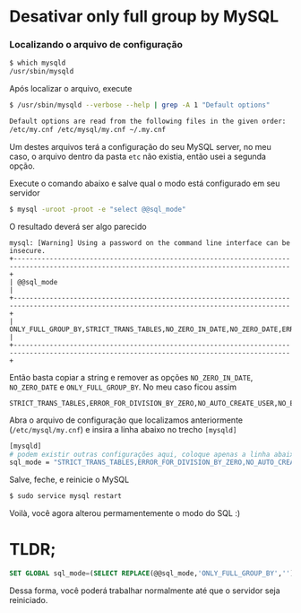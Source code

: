 # Desativar only full group by MySQL

### Localizando o arquivo de configuração
```sh
$ which mysqld
/usr/sbin/mysqld
```
Após localizar o arquivo, execute 
```sh
$ /usr/sbin/mysqld --verbose --help | grep -A 1 "Default options"

Default options are read from the following files in the given order:
/etc/my.cnf /etc/mysql/my.cnf ~/.my.cnf
```
Um destes arquivos terá a configuração do seu MySQL server, no meu caso, o arquivo dentro da pasta `etc` não existia, então usei a segunda opção.

Execute o comando abaixo e salve qual o modo está configurado em seu servidor
```sh
$ mysql -uroot -proot -e "select @@sql_mode"
```
O resultado deverá ser algo parecido
```
mysql: [Warning] Using a password on the command line interface can be insecure.
+-------------------------------------------------------------------------------------------------------------------------------------------+
| @@sql_mode                                                                                                                                |
+-------------------------------------------------------------------------------------------------------------------------------------------+
| ONLY_FULL_GROUP_BY,STRICT_TRANS_TABLES,NO_ZERO_IN_DATE,NO_ZERO_DATE,ERROR_FOR_DIVISION_BY_ZERO,NO_AUTO_CREATE_USER,NO_ENGINE_SUBSTITUTION |
+-------------------------------------------------------------------------------------------------------------------------------------------+
```
Então basta copiar a string e remover as opções `NO_ZERO_IN_DATE`, `NO_ZERO_DATE` e `ONLY_FULL_GROUP_BY`. No meu caso ficou assim
```
STRICT_TRANS_TABLES,ERROR_FOR_DIVISION_BY_ZERO,NO_AUTO_CREATE_USER,NO_ENGINE_SUBSTITUTION
```
Abra o arquivo de configuração que localizamos anteriormente (`/etc/mysql/my.cnf`) e insira a linha abaixo no trecho `[mysqld]`
```bash
[mysqld]
# podem existir outras configurações aqui, coloque apenas a linha abaixo caso necessário
sql_mode = "STRICT_TRANS_TABLES,ERROR_FOR_DIVISION_BY_ZERO,NO_AUTO_CREATE_USER,NO_ENGINE_SUBSTITUTION"
```
Salve, feche, e reinicie o MySQL
```sh
$ sudo service mysql restart
```
Voilà, você agora alterou permamentemente o modo do SQL :)

# TLDR;
```sql
SET GLOBAL sql_mode=(SELECT REPLACE(@@sql_mode,'ONLY_FULL_GROUP_BY',''));
```
Dessa forma, você poderá trabalhar normalmente até que o servidor seja reiniciado.
